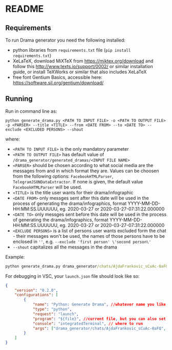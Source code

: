 # README

## Requirements

To run Drama generator you need the following installed:

- python libraries from `requirements.txt` file (`pip install requirements.txt`)
- XeLaTeX, download MiXTeX from <https://miktex.org/download> and follow this <http://www.texts.io/support/0002/> or similar installation guide, or install TeXWorks or similar that also includes XeLaTeX
- free font Gentium Basics, accessible here: <https://software.sil.org/gentium/download/>

## Running

Run in command line as:

`python generate_drama.py <PATH TO INPUT FILE> -o <PATH TO OUTPUT FILE> -p <PARSER> --title <TITLE> --from <DATE FROM> --to <DATE TO> --exclude <EXCLUDED PERSONS> --shout`

where:

- `<PATH TO INPUT FILE>` is the only mandatory parameter
- `<PATH TO OUTPUT FILE>` has default value of `/drama_generator/generated_dramas/<INPUT FILE NAME>`
- `<PARSER>` should be chosen according to what social media are the messages from and in which format they are. Values can be choosen from the following options: `FacebookHTMLParser`, `TelegramJSONDataExtractor`. If none is given, the default value `FacebookHTMLParser` will be used.
- `<TITLE>` is the title user wants for their drama/infographic
- `<DATE FROM>` only messges sent after this date will be used in the process of generating the drama/infographics, format YYYY-MM-DD-HH:MM:SS.UUUUUU, eg. 2020-03-27 or 2020-03-27-07:31:22.000000
- `<DATE TO>` only messges sent before this date will be used in the process of generating the drama/infographics, format YYYY-MM-DD-HH:MM:SS.UUUUUU, eg. 2020-03-27 or 2020-03-27-07:31:22.000000
- `<EXCLUDE PERSONS>` is a list of persons user wants excluded form the chat - their messages won't be used, the names of those persons have to be enclosed in `''`, e.g. `--exclude 'first person' \'second person\'`
- `--shout` capitalizes all the messages in the drama

Example:

```cmd
python generate_drama.py drama_generator/chats/AjdaFrankovic_sCuAc-0aFQ -o=drama_generator/generated_dramas/test1 -p FacebookHTMLParser, --title The Great Monologue of Ajda --from 2020-01-01-00:00:00:000001 --to 2020-07-15 --exclude 'Niki Bizjak'
```

For debugging in VSC, your `launch.json` file should look like so:

```json
{
    "version": "0.2.0",
    "configurations": [
        {
            "name": "Python: Generate Drama", //whatever name you like
            "type": "python",
            "request": "launch",
            "program": "${file}", //current file, but you can also set up a path to your file here
            "console": "integratedTerminal", // where to run
            "args": ["drama_generator/chats/AjdaFrankovic_sCuAc-0aFQ", "-o drama_generator/generated_dramas/test1", "-p FacebookHTMLParser"] //["<PAtH To INPUT FILE>", "-o=<PATH TO OUTPUT FILE>", "-p=<PARSER>", possible other arguments here, enclosed by ""]
        }
    ]
}
```
